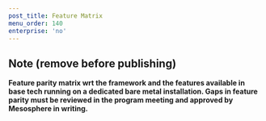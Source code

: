 ```yaml
---
post_title: Feature Matrix
menu_order: 140
enterprise: 'no'
---
```


## Note (remove before publishing)

__Feature parity matrix wrt the framework and the features available in base tech running on a dedicated bare metal installation.  Gaps in feature parity must be reviewed in the program meeting and approved by Mesosphere in writing.__

